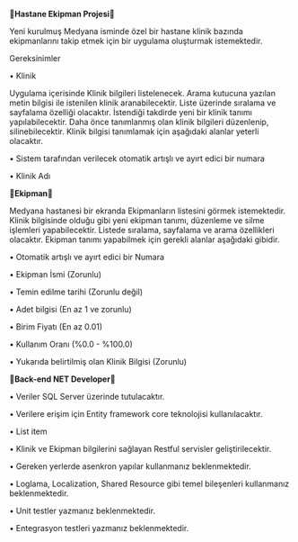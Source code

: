 :pushpin:**Hastane Ekipman Projesi**:pushpin:

Yeni kurulmuş Medyana isminde özel bir hastane klinik bazında ekipmanlarını takip etmek için bir uygulama oluşturmak istemektedir.

Gereksinimler

•  Klinik

Uygulama içerisinde Klinik bilgileri listelenecek. Arama kutucuna yazılan metin bilgisi ile istenilen klinik aranabilecektir. Liste üzerinde sıralama ve sayfalama özelliği olacaktır. İstendiği takdirde yeni bir klinik tanımı yapılabilecektir. Daha önce tanımlanmış olan klinik bilgileri düzenlenip, silinebilecektir. Klinik bilgisi tanımlamak için aşağıdaki alanlar yeterli olacaktır.

• Sistem tarafından verilecek otomatik artışlı ve ayırt edici bir numara

• Klinik Adı

:pushpin:**Ekipman**:pushpin:

Medyana hastanesi bir ekranda Ekipmanların listesini görmek istemektedir. Klinik bilgisinde olduğu gibi yeni ekipman tanımı, düzenleme ve silme işlemleri yapabilecektir. Listede sıralama, sayfalama ve arama özellikleri olacaktır. Ekipman tanımı yapabilmek için gerekli alanlar aşağıdaki gibidir.

• Otomatik artışlı ve ayırt edici bir Numara

• Ekipman İsmi (Zorunlu)

• Temin edilme tarihi (Zorunlu değil)

• Adet bilgisi (En az 1 ve zorunlu)

• Birim Fiyatı (En az 0.01)

• Kullanım Oranı (%0.0 - %100.0)

• Yukarıda belirtilmiş olan Klinik Bilgisi (Zorunlu)

:pushpin:**Back-end NET Developer**:pushpin:

• Veriler SQL Server üzerinde tutulacaktır.

• Verilere erişim için Entity framework core teknolojisi kullanılacaktır.

• List item

• Klinik ve Ekipman bilgilerini sağlayan Restful servisler geliştirilecektir.

• Gereken yerlerde asenkron yapılar kullanmanız beklenmektedir.

• Loglama, Localization, Shared Resource gibi temel bileşenleri kullanmanız beklenmektedir. 

• Unit testler yazmanız beklenmektedir.

• Entegrasyon testleri yazmanız beklenmektedir.


